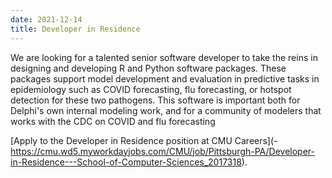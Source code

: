 ```yaml
---
date: 2021-12-14
title: Developer in Residence
---
```


We are looking for a talented senior software developer to take the reins in designing and developing R and Python software packages. These packages support model development and evaluation in predictive tasks in epidemiology such as COVID forecasting, flu forecasting, or hotspot detection for these two pathogens.  This software is important both for Delphi's own internal modeling work, and for a community of modelers that works with the CDC on COVID and flu forecasting

[Apply to the Developer in Residence position at CMU Careers](-	https://cmu.wd5.myworkdayjobs.com/CMU/job/Pittsburgh-PA/Developer-in-Residence---School-of-Computer-Sciences_2017318).
